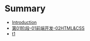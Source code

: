 # Summary

* [Introduction](README.md)
* [第01阶段-01前端开发-02HTML&CSS](di-01-jie-6bb5-01-qian-duan-kai-53d1-02html-and-css.md)
* [t1](t1.md)


